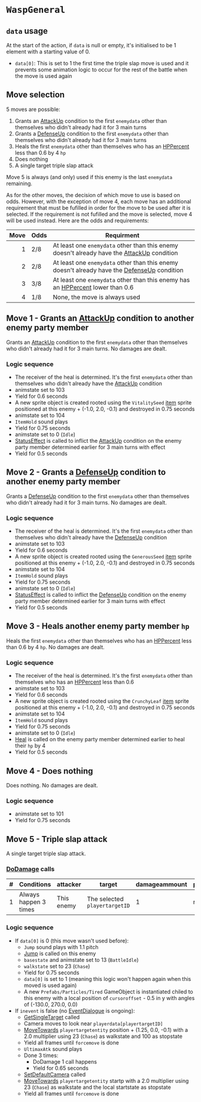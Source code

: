 # `WaspGeneral`

## `data` usage
At the start of the action, if `data` is null or empty, it's initialised to be 1 element with a starting value of 0.

- `data[0]`: This is set to 1 the first time the triple slap move is used and it prevents some animation logic to occur for the rest of the battle when the move is used again

## Move selection
5 moves are possible:

1. Grants an [AttackUp](../../Actors%20states/BattleCondition/AttackUp.md) condition to the first `enemydata` other than themselves who didn't already had it for 3 main turns
2. Grants a [DefenseUp](../../Actors%20states/BattleCondition/DefenseUp.md) condition to the first `enemydata` other than themselves who didn't already had it for 3 main turns
3. Heals the first `enemydata` other than themselves who has an [HPPercent](../../Actors%20states/HPPercent.md) less than 0.6 by 4 `hp`
4. Does nothing
5. A single target triple slap attack

Move 5 is always (and only) used if this enemy is the last `enemydata` remaining.

As for the other moves, the decision of which move to use is based on odds. However, with the exception of move 4, each move has an additional requirement that must be fufilled in order for the move to be used after it is selected. If the requirement is not fufilled and the move is selected, move 4 will be used instead. Here are the odds and requirements:

|Move|Odds|Requirment|
|---:|----|---------|
|1|2/8|At least one `enemydata` other than this enemy doesn't already have the [AttackUp](../../Actors%20states/BattleCondition/AttackUp.md) condition|
|2|2/8|At least one `enemydata` other than this enemy doesn't already have the [DefenseUp](../../Actors%20states/BattleCondition/DefenseUp.md) condition|
|3|3/8|At least one `enemydata` other than this enemy has an [HPPercent](../../Actors%20states/HPPercent.md) lower than 0.6|
|4|1/8|None, the move is always used|

## Move 1 - Grants an [AttackUp](../../Actors%20states/BattleCondition/AttackUp.md) condition to another enemy party member
Grants an [AttackUp](../../Actors%20states/BattleCondition/AttackUp.md) condition to the first `enemydata` other than themselves who didn't already had it for 3 main turns. No damages are dealt.

### Logic sequence

- The receiver of the heal is determined. It's the first `enemydata` other than themselves who didn't already have the [AttackUp](../../Actors%20states/BattleCondition/AttackUp.md) condition
- animstate set to 103
- Yield for 0.6 seconds
- A new sprite object is created rooted using the `VitalitySeed` [item](../../../Enums%20and%20IDs/Items.md) sprite positioned at this enemy + (-1.0, 2.0, -0.1) and destroyed in 0.75 seconds
- animstate set to 104
- `ItemHold` sound plays
- Yield for 0.75 seconds
- animstate set to 0 (`Idle`)
- [StatusEffect](../../Actors%20states/Conditions%20methods/StatusEffect.md) is called to inflict the [AttackUp](../../Actors%20states/BattleCondition/AttackUp.md) condition on the enemy party member determined earlier for 3 main turns with effect
- Yield for 0.5 seconds

## Move 2 - Grants a [DefenseUp](../../Actors%20states/BattleCondition/DefenseUp.md) condition to another enemy party member
Grants a [DefenseUp](../../Actors%20states/BattleCondition/DefenseUp.md) condition to the first `enemydata` other than themselves who didn't already had it for 3 main turns. No damages are dealt.

### Logic sequence

- The receiver of the heal is determined. It's the first `enemydata` other than themselves who didn't already have the [DefenseUp](../../Actors%20states/BattleCondition/DefenseUp.md) condition
- animstate set to 103
- Yield for 0.6 seconds
- A new sprite object is created rooted using the `GenerousSeed` [item](../../../Enums%20and%20IDs/Items.md) sprite positioned at this enemy + (-1.0, 2.0, -0.1) and destroyed in 0.75 seconds
- animstate set to 104
- `ItemHold` sound plays
- Yield for 0.75 seconds
- animstate set to 0 (`Idle`)
- [StatusEffect](../../Actors%20states/Conditions%20methods/StatusEffect.md) is called to inflict the [DefenseUp](../../Actors%20states/BattleCondition/DefenseUp.md) condition on the enemy party member determined earlier for 3 main turns with effect
- Yield for 0.5 seconds

## Move 3 - Heals another enemy party member `hp`
Heals the first `enemydata` other than themselves who has an [HPPercent](../../Actors%20states/HPPercent.md) less than 0.6 by 4 `hp`. No damages are dealt.

### Logic sequence

- The receiver of the heal is determined. It's the first `enemydata` other than themselves who has an [HPPercent](../../Actors%20states/HPPercent.md) less than 0.6
- animstate set to 103
- Yield for 0.6 seconds
- A new sprite object is created rooted using the `CrunchyLeaf` [item](../../../Enums%20and%20IDs/Items.md) sprite positioned at this enemy + (-1.0, 2.0, -0.1) and destroyed in 0.75 seconds
- animstate set to 104
- `ItemHold` sound plays
- Yield for 0.75 seconds
- animstate set to 0 (`Idle`)
- [Heal](../../Actors%20states/Heal.md) is called on the enemy party member determined earlier to heal their `hp` by 4
- Yield for 0.5 seconds

## Move 4 - Does nothing
Does nothing. No damages are dealt.

### Logic sequence

- animstate set to 101
- Yield for 0.75 seconds

## Move 5 - Triple slap attack
A single target triple slap attack.

### [DoDamage](../../Damage%20pipeline/DoDamage.md) calls

|#|Conditions|attacker|target|damageammount|property|overrides|block|
|-:|---|---|---|---|---|---|---|
|1|Always happen 3 times|This enemy|The selected `playertargetID`|1|null|null|`commandsuccess`|

### Logic sequence

- If `data[0]` is 0 (this move wasn't used before):
    - `Jump` sound plays with 1.1 pitch
    - [Jump](../../../Entities/EntityControl/EntityControl%20Methods.md#jump) is called on this enemy
    - `basestate` and animstate set to 13 (`BattleIdle`)
    - `walkstate` set to 23 (`Chase`)
    - Yield for 0.75 seconds
    - `data[0]` is set to 1 (meaning this logic won't happen again when this moved is used again)
    - A new `Prefabs/Particles/Tired` GameObject is instantiated chiled to this enemy with a local position of `cursoroffset` - 0.5 in y with angles of (-130.0, 270.0, 0.0)
- If `inevent` is false (no [EventDialogue](../../Battle%20flow/EventDialogue.md) is ongoing):
    - [GetSingleTarget](../../Actors%20states/Targetting/GetRandomAvaliablePlayer.md#getsingletarget) called
    - Camera moves to look near `playerdata[playertargetID]`
    - [MoveTowards](../../../Entities/EntityControl/EntityControl%20Methods.md#movetowards) `playertargetentity` position + (1.25, 0.0, -0.1) with a 2.0 multiplier using 23 (`Chase`) as walkstate and 100 as stopstate
    - Yield all frames until `forcemove` is done
    - `UltimaxAtk` sound plays
    - Done 3 times:
        - DoDamage 1 call happens
        - Yield for 0.65 seconds
    - [SetDefaultCamera](../../Visual%20rendering/SetDefaultCamera.md) called
    - [MoveTowards](../../../Entities/EntityControl/EntityControl%20Methods.md#movetowards) `playertargetentity` startp with a 2.0 multiplier using 23 (`Chase`) as walkstate and the local startstate as stopstate
    - Yield all frames until `forcemove` is done
